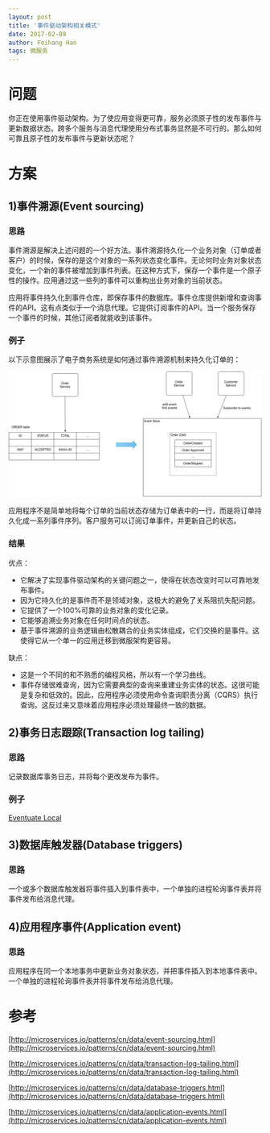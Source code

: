 ```yaml
---
layout: post
title: '事件驱动架构相关模式'
date: 2017-02-09
author: Feihang Han
tags: 微服务
---
```


# 问题

你正在使用事件驱动架构。为了使应用变得更可靠，服务必须原子性的发布事件与更新数据状态。跨多个服务与消息代理使用分布式事务显然是不可行的。那么如何可靠且原子性的发布事件与更新状态呢？

# 方案

## 1\)事件溯源\(Event sourcing\)

### 思路

事件溯源是解决上述问题的一个好方法。事件溯源持久化一个业务对象（订单或者客户）的时候，保存的是这个对象的一系列状态变化事件。无论何时业务对象状态变化，一个新的事件被增加到事件列表。在这种方式下，保存一个事件是一个原子性的操作。应用通过这一些列的事件可以重构出业务对象的当前状态。

应用将事件持久化到事件仓库，即保存事件的数据库。事件仓库提供新增和查询事件的API。这有点类似于一个消息代理。它提供订阅事件的API。当一个服务保存一个事件的时候，其他订阅者就能收到该事件。

### 例子

以下示意图展示了电子商务系统是如何通过事件溯源机制来持久化订单的：

![](/assets/doc_imgs/storingevents.png)

应用程序不是简单地将每个订单的当前状态存储为订单表中的一行，而是将订单持久化成一系列事件序列。客户服务可以订阅订单事件，并更新自己的状态。

### 结果

优点：

* 它解决了实现事件驱动架构的关键问题之一，使得在状态改变时可以可靠地发布事件。
* 因为它持久化的是事件而不是领域对象，这极大的避免了关系阻抗失配问题。
* 它提供了一个100%可靠的业务对象的变化记录。
* 它能够追溯业务对象在任何时间点的状态。
* 基于事件溯源的业务逻辑由松散耦合的业务实体组成，它们交换的是事件。这使得它从一个单一的应用迁移到微服架构更容易。

缺点：

* 这是一个不同的和不熟悉的编程风格，所以有一个学习曲线。
* 事件存储很难查询，因为它需要典型的查询来重建业务实体的状态。这很可能是复杂和低效的。因此，应用程序必须使用命令查询职责分离（CQRS）执行查询。这反过来又意味着应用程序必须处理最终一致的数据。

## 2\)事务日志跟踪\(Transaction log tailing\)

### 思路

记录数据库事务日志，并将每个更改发布为事件。

### 例子

[Eventuate Local](https://blog.eventuate.io/2016/10/06/eventuate-local-event-sourcing-and-cqrs-with-spring-boot-apache-kafka-and-mysql/)

## 3\)数据库触发器\(Database triggers\)

### 思路

一个或多个数据库触发器将事件插入到事件表中，一个单独的进程轮询事件表并将事件发布给消息代理。

## 4\)应用程序事件\(Application event\)

### 思路

应用程序在同一个本地事务中更新业务对象状态，并把事件插入到本地事件表中。一个单独的进程轮询事件表并将事件发布给消息代理。

# 参考

[http://microservices.io/patterns/cn/data/event-sourcing.html](http://microservices.io/patterns/cn/data/event-sourcing.html)

[http://microservices.io/patterns/cn/data/transaction-log-tailing.html](http://microservices.io/patterns/cn/data/transaction-log-tailing.html)

[http://microservices.io/patterns/cn/data/database-triggers.html](http://microservices.io/patterns/cn/data/database-triggers.html)

[http://microservices.io/patterns/cn/data/application-events.html](http://microservices.io/patterns/cn/data/application-events.html)

